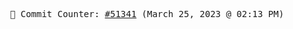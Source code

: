 <p align="center">
    <samp>
        📮 Commit Counter: <a href="https://github.com/Javascript-void0/Javascript-void0/commits/main">#51341</a> (March 25, 2023 @ 02:13 PM)
    </samp>
</p>